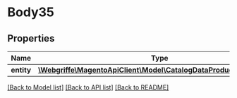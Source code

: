 # Body35

## Properties
Name | Type | Description | Notes
------------ | ------------- | ------------- | -------------
**entity** | [**\Webgriffe\MagentoApiClient\Model\CatalogDataProductLinkInterface**](CatalogDataProductLinkInterface.md) |  | 

[[Back to Model list]](../README.md#documentation-for-models) [[Back to API list]](../README.md#documentation-for-api-endpoints) [[Back to README]](../README.md)


